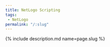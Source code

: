 ```yaml
---
title: NetLogo Scripting
tags:
 - NetLogo
permalink: "/:slug"
---
```

{% include description.md name=page.slug %}
